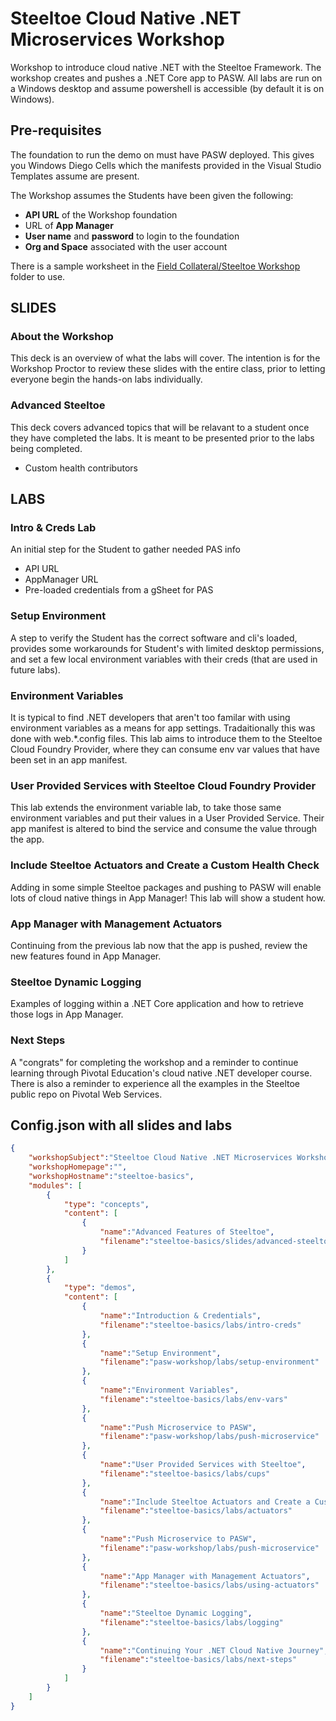 # Steeltoe Cloud Native .NET Microservices Workshop 

Workshop to introduce cloud native .NET with the Steeltoe Framework. The workshop creates and pushes a .NET Core app to PASW. All labs are run on a Windows desktop and assume powershell is accessible (by default it is on Windows).

## Pre-requisites

The foundation to run the demo on must have PASW deployed. This gives you Windows Diego Cells which the manifests provided in the Visual Studio Templates assume are present.

The Workshop assumes the Students have been given the following:
 - **API URL** of the Workshop foundation
 - URL of **App Manager**
 - **User name** and **password** to login to the foundation
 - **Org and Space** associated with the user account

There is a sample worksheet in the [Field Collateral/Steeltoe Workshop](https://drive.google.com/open?id=1ajWGLFQ2aE0Ta7iN3hF0jGwDp73VZt9P) folder to use.

## SLIDES
### About the Workshop

This deck is an overview of what the labs will cover. The intention is for the Workshop Proctor to review these slides with the entire class, prior to letting everyone begin the hands-on labs individually.

### Advanced Steeltoe

This deck covers advanced topics that will be relavant to a student once they have completed the labs. It is meant to be presented prior to the labs being completed.
- Custom health contributors

## LABS
### Intro & Creds Lab

An initial step for the Student to gather needed PAS info
 - API URL
 - AppManager URL
 - Pre-loaded credentials from a gSheet for PAS

### Setup Environment

A step to verify the Student has the correct software and cli's loaded, provides some workarounds for Student's with limited desktop permissions, and set a few local environment variables with their creds (that are used in future labs).

### Environment Variables

It is typical to find .NET developers that aren't too familar with using environment variables as a means for app settings. Tradaitionally this was done with web.*.config files. This lab aims to introduce them to the Steeltoe Cloud Foundry Provider, where they can consume env var values that have been set in an app manifest.

### User Provided Services with Steeltoe Cloud Foundry Provider

This lab extends the environment variable lab, to take those same environment variables and put their values in a User Provided Service. Their app manifest is altered to bind the service and consume the value through the app.

### Include Steeltoe Actuators and Create a Custom Health Check

Adding in some simple Steeltoe packages and pushing to PASW will enable lots of cloud native things in App Manager! This lab will show a student how.

### App Manager with Management Actuators

Continuing from the previous lab now that the app is pushed, review the new features found in App Manager.

### Steeltoe Dynamic Logging

Examples of logging within a .NET Core application and how to retrieve those logs in App Manager.

### Next Steps

A "congrats" for completing the workshop and a reminder to continue learning through Pivotal Education's cloud native .NET developer course. There is also a reminder to experience all the examples in the Steeltoe public repo on Pivotal Web Services.

## Config.json with all slides and labs
```json
{
	"workshopSubject":"Steeltoe Cloud Native .NET Microservices Workshop ",
	"workshopHomepage":"",
	"workshopHostname":"steeltoe-basics",
	"modules": [
		{
			"type": "concepts",
			"content": [
				{
					"name":"Advanced Features of Steeltoe",
					"filename":"steeltoe-basics/slides/advanced-steeltoe"
				}
			]
		},
		{
			"type": "demos",
			"content": [
				{
					"name":"Introduction & Credentials",
					"filename":"steeltoe-basics/labs/intro-creds"
				},
				{
					"name":"Setup Environment",
					"filename":"pasw-workshop/labs/setup-environment"
				},
				{
					"name":"Environment Variables",
					"filename":"steeltoe-basics/labs/env-vars"
				},
				{
					"name":"Push Microservice to PASW",
					"filename":"pasw-workshop/labs/push-microservice"
				},
				{
					"name":"User Provided Services with Steeltoe",
					"filename":"steeltoe-basics/labs/cups"
				},
				{
					"name":"Include Steeltoe Actuators and Create a Custom Health Check",
					"filename":"steeltoe-basics/labs/actuators"
				},
				{
					"name":"Push Microservice to PASW",
					"filename":"pasw-workshop/labs/push-microservice"
				},
				{
					"name":"App Manager with Management Actuators",
					"filename":"steeltoe-basics/labs/using-actuators"
				},
				{
					"name":"Steeltoe Dynamic Logging",
					"filename":"steeltoe-basics/labs/logging"
				},
				{
					"name":"Continuing Your .NET Cloud Native Journey",
					"filename":"steeltoe-basics/labs/next-steps"
				}
			]
		}
	]
}
```